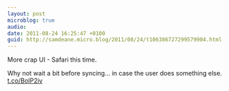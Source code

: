 ```yaml
---
layout: post
microblog: true
audio: 
date: 2011-08-24 16:25:47 +0100
guid: http://samdeane.micro.blog/2011/08/24/t106386727299579904.html
---
```

More crap UI - Safari this time.

Why not wait a bit before syncing… in case the user does something else. [t.co/BolP2iv](http://t.co/BolP2iv)
